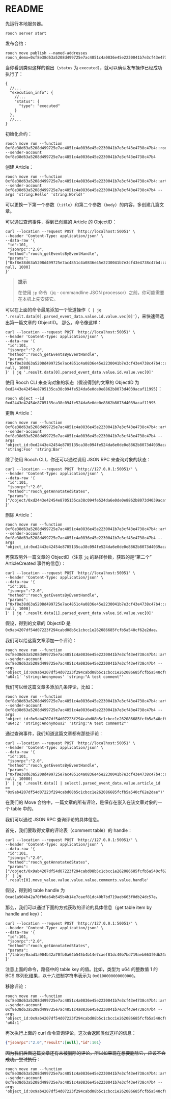 # README

先运行本地服务器。

```shell
rooch server start
```

发布合约：

```shell
rooch move publish --named-addresses rooch_demo=0xf8e38d63a5208d499725e7ac4851c4a0836e45e2230041b7e3cf43e4738c47b4
```

当你看到类似这样的输出（`status` 为 `executed`），就可以确认发布操作已经成功执行了：

```shell
{
  //...
  "execution_info": {
    //...
    "status": {
      "type": "executed"
    }
  },
  //...
}
```

初始化合约：

```shell
rooch move run --function 0xf8e38d63a5208d499725e7ac4851c4a0836e45e2230041b7e3cf43e4738c47b4::rooch_demo_init::initialize --sender-account 0xf8e38d63a5208d499725e7ac4851c4a0836e45e2230041b7e3cf43e4738c47b4
```

创建 Article：

```shell
rooch move run --function 0xf8e38d63a5208d499725e7ac4851c4a0836e45e2230041b7e3cf43e4738c47b4::article_aggregate::create --sender-account 0xf8e38d63a5208d499725e7ac4851c4a0836e45e2230041b7e3cf43e4738c47b4 --args 'string:Hello' 'string:World!'
```

可以更换一下第一个参数（`title`）和第二个参数（`body`）的内容，多创建几篇文章。

可以通过查询事件，得到已创建的 Article 的 ObjectID：

```shell
curl --location --request POST 'http://localhost:50051' \
--header 'Content-Type: application/json' \
--data-raw '{
 "id":101,
 "jsonrpc":"2.0",
 "method":"rooch_getEventsByEventHandle",
 "params":["0xf8e38d63a5208d499725e7ac4851c4a0836e45e2230041b7e3cf43e4738c47b4::article::ArticleCreated", null, 1000]
}'
```

> **提示**
> 
> 在使用 `jp` 命令（jq - commandline JSON processor）之前，你可能需要在本机上先安装它。

可以在上面的命令最尾添加一个管道操作（` | jq '.result.data[0].parsed_event_data.value.id.value.vec[0]'`），来快速筛选出第一篇文章的 ObjectID。 那么，命令像这样：

```shell
curl --location --request POST 'http://localhost:50051' \
--header 'Content-Type: application/json' \
--data-raw '{
 "id":101,
 "jsonrpc":"2.0",
 "method":"rooch_getEventsByEventHandle",
 "params":["0xf8e38d63a5208d499725e7ac4851c4a0836e45e2230041b7e3cf43e4738c47b4::article::ArticleCreated", null, 1000]
}' | jq '.result.data[0].parsed_event_data.value.id.value.vec[0]'
```

使用 Rooch CLI 来查询对象的状态（假设得到的文章的 ObjectID 为 `0xd2443e42454e8705135ca38c094fe524da6e0de0e8862b8073d4039acaf11995`）：

```shell
rooch object --id 0xd2443e42454e8705135ca38c094fe524da6e0de0e8862b8073d4039acaf11995
```

更新 Article：

```shell
rooch move run --function 0xf8e38d63a5208d499725e7ac4851c4a0836e45e2230041b7e3cf43e4738c47b4::article_aggregate::update --sender-account 0xf8e38d63a5208d499725e7ac4851c4a0836e45e2230041b7e3cf43e4738c47b4 --args 'object_id:0xd2443e42454e8705135ca38c094fe524da6e0de0e8862b8073d4039acaf11995' 'string:Foo' 'string:Bar'
```

除了使用 Rooch CLI，你还可以通过调用 JSON RPC 来查询对象的状态：

```shell
curl --location --request POST 'http://127.0.0.1:50051/' \
--header 'Content-Type: application/json' \
--data-raw '{
 "id":101,
 "jsonrpc":"2.0",
 "method":"rooch_getAnnotatedStates",
 "params":["/object/0xd2443e42454e8705135ca38c094fe524da6e0de0e8862b8073d4039acaf11995"]
}'
```

删除 Article：

```shell
rooch move run --function 0xf8e38d63a5208d499725e7ac4851c4a0836e45e2230041b7e3cf43e4738c47b4::article_aggregate::delete --sender-account 0xf8e38d63a5208d499725e7ac4851c4a0836e45e2230041b7e3cf43e4738c47b4 --args 'object_id:0xd2443e42454e8705135ca38c094fe524da6e0de0e8862b8073d4039acaf11995'
```

再获取另外一篇文章的 ObjectID（注意 `jq` 的路径参数，获取的是“第二个” ArticleCreated 事件的信息）：

```shell
curl --location --request POST 'http://localhost:50051' \
--header 'Content-Type: application/json' \
--data-raw '{
 "id":101,
 "jsonrpc":"2.0",
 "method":"rooch_getEventsByEventHandle",
 "params":["0xf8e38d63a5208d499725e7ac4851c4a0836e45e2230041b7e3cf43e4738c47b4::article::ArticleCreated", null, 1000]
}' | jq '.result.data[1].parsed_event_data.value.id.value.vec[0]'
```

假设，得到的文章的 ObjectID 是 `0x9ab4207df54d07223f294cabd08b5c1cbcc1e262086685fcfb5a540cf62e2dae`。

我们可以给这篇文章添加一个评论：

```shell
rooch move run --function 0xf8e38d63a5208d499725e7ac4851c4a0836e45e2230041b7e3cf43e4738c47b4::article_aggregate::add_comment --sender-account 0xf8e38d63a5208d499725e7ac4851c4a0836e45e2230041b7e3cf43e4738c47b4 --args 'object_id:0x9ab4207df54d07223f294cabd08b5c1cbcc1e262086685fcfb5a540cf62e2dae' 'u64:1' 'string:Anonymous' 'string:"A test comment"'
```

我们可以给这篇文章多添加几条评论，比如：

```shell
rooch move run --function 0xf8e38d63a5208d499725e7ac4851c4a0836e45e2230041b7e3cf43e4738c47b4::article_aggregate::add_comment --sender-account 0xf8e38d63a5208d499725e7ac4851c4a0836e45e2230041b7e3cf43e4738c47b4 --args 'object_id:0x9ab4207df54d07223f294cabd08b5c1cbcc1e262086685fcfb5a540cf62e2dae' 'u64:2' 'string:Anonymous2' 'string:"A test comment2"'
```

通过查询事件，我们知道这篇文章都有那些评论：

```shell
curl --location --request POST 'http://localhost:50051' \
--header 'Content-Type: application/json' \
--data-raw '{
 "id":101,
 "jsonrpc":"2.0",
 "method":"rooch_getEventsByEventHandle",
 "params":["0xf8e38d63a5208d499725e7ac4851c4a0836e45e2230041b7e3cf43e4738c47b4::article::CommentTableItemAdded", null, 10000]
}' | jq '.result.data[] | select(.parsed_event_data.value.article_id == "0x9ab4207df54d07223f294cabd08b5c1cbcc1e262086685fcfb5a540cf62e2dae")'
```

在我们的 Move 合约中，一篇文章的所有评论，是保存在嵌入在该文章对象的一个 table 中的。

我们可以通过 JSON RPC 查询评论的具体信息。

首先，我们要取得文章的评论表（comment table）的 handle：

```shell
curl --location --request POST 'http://127.0.0.1:50051/' \
--header 'Content-Type: application/json' \
--data-raw '{
 "id":101,
 "jsonrpc":"2.0",
 "method":"rooch_getAnnotatedStates",
 "params":["/object/0x9ab4207df54d07223f294cabd08b5c1cbcc1e262086685fcfb5a540cf62e2dae"]
}' | jq '.result[0].move_value.value.value.value.comments.value.handle'
```

假设，得到的 table handle 为 `0xad1a904b42a70fb0a64b545b4b14e7caef81dc40b7bd719aeb663f0db24dc57e`。

那么，我们可以通过下面的方式获取的评论的具体信息（get table item by handle and key）：

```shell
curl --location --request POST 'http://127.0.0.1:50051/' \
--header 'Content-Type: application/json' \
--data-raw '{
 "id":101,
 "jsonrpc":"2.0",
 "method":"rooch_getAnnotatedStates",
 "params":["/table/0xad1a904b42a70fb0a64b545b4b14e7caef81dc40b7bd719aeb663f0db24dc57e/0x0100000000000000"]
}'
```

注意上面的命令，路径中的 table key 的值。比如，类型为 u64 的整数值 1 的 BCS 序列化结果，以十六进制字符串表示为 `0x0100000000000000`。

移除评论：

```shell
rooch move run --function 0xf8e38d63a5208d499725e7ac4851c4a0836e45e2230041b7e3cf43e4738c47b4::article_aggregate::remove_comment --sender-account 0xf8e38d63a5208d499725e7ac4851c4a0836e45e2230041b7e3cf43e4738c47b4 --args 'object_id:0x9ab4207df54d07223f294cabd08b5c1cbcc1e262086685fcfb5a540cf62e2dae' 'u64:1'
```

再次执行上面的 curl 命令查询评论，这次会返回类似这样的信息：

```json
{"jsonrpc":"2.0","result":[null],"id":101}
```

~~因为我们后面这篇文章还有未被删除的评论，所以如果现在想要删除它，应该不会成功。尝试执行~~：

```shell
rooch move run --function 0xf8e38d63a5208d499725e7ac4851c4a0836e45e2230041b7e3cf43e4738c47b4::article_aggregate::delete --sender-account 0xf8e38d63a5208d499725e7ac4851c4a0836e45e2230041b7e3cf43e4738c47b4 --args 'object_id:0x9ab4207df54d07223f294cabd08b5c1cbcc1e262086685fcfb5a540cf62e2dae'
```




